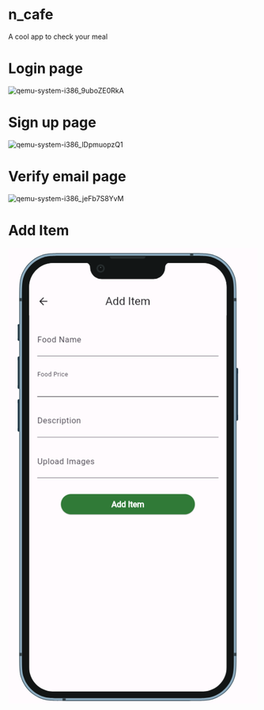 # n_cafe

A cool app to check your meal

# Login page

![qemu-system-i386_9uboZE0RkA](https://github.com/snethndun/n-cafeteria/assets/72740598/b3a5326b-fe74-4dfb-971c-4993998a36d2)

# Sign up page

![qemu-system-i386_lDpmuopzQ1](https://github.com/snethndun/n-cafeteria/assets/72740598/753a2338-8b35-4cd8-bbec-04fb9b11e74b)

# Verify email page

![qemu-system-i386_jeFb7S8YvM](https://github.com/snethndun/n-cafeteria/assets/72740598/e609faa0-9a4d-469e-a5cb-b74b02999d13)

# Add Item

![qemu-system-i386_jeFb7S8YvM](https://github.com/HarshanaJayasekara/n-cafe/blob/main/assets/add_item.png?raw=true)
